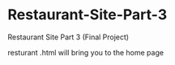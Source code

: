 # Restaurant-Site-Part-3
Restaurant Site Part 3 (Final Project)

resturant .html will bring you to the home page 
